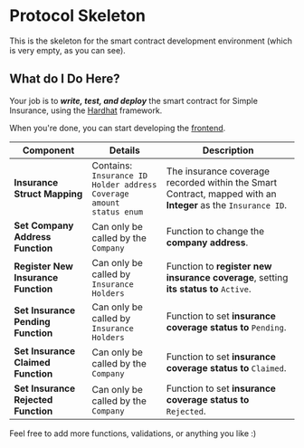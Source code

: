 # Protocol Skeleton

This is the skeleton for the smart contract development environment (which is very empty, as you can see).

## What do I Do Here?
Your job is to ***write, test, and deploy*** the smart contract for Simple Insurance, using the [Hardhat](https://hardhat.org/) framework.

When you're done, you can start developing the [frontend](../frontend-skeleton).

|Component|Details|Description|
| ------------ | ------------ | ------------ |
|**Insurance Struct Mapping**|Contains:<br/>`Insurance ID`<br/>`Holder address`<br/>`Coverage amount`<br/>`status enum`|The insurance coverage recorded within the Smart Contract, mapped with an **Integer** as the `Insurance ID`.|
|**Set Company Address Function**|Can only be called by the `Company`|Function to change the **company address**.|
|**Register New Insurance Function**|Can only be called by `Insurance Holders`|Function to **register new insurance coverage**, setting **its status to** `Active`.|
|**Set Insurance Pending Function**|Can only be called by `Insurance Holders`|Function to set **insurance coverage status to** `Pending`.|
|**Set Insurance Claimed Function**|Can only be called by the `Company`|Function to set **insurance coverage status to** `Claimed`.|
|**Set Insurance Rejected Function**|Can only be called by the `Company`|Function to set **insurance coverage status to** `Rejected`.|

Feel free to add more functions, validations, or anything you like :)

